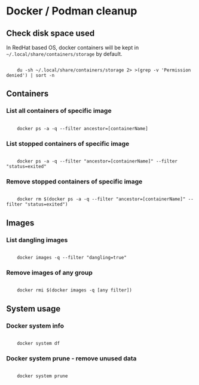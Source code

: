 # Docker / Podman cleanup

## Check disk space used
In RedHat based OS, docker containers will be kept in <code>~/.local/share/containers/storage</code> by default.

<code>
    du -sh ~/.local/share/containers/storage 2> >(grep -v 'Permission denied') | sort -n
</code>

## Containers

### List all containers of specific image

<code>
    docker ps -a -q --filter ancestor=[containerName]
</code>

### List stopped containers of specific image

<code>
    docker ps -a -q --filter "ancestor=[containerName]" --filter "status=exited"
</code>

### Remove stopped containers of specific image

<code>
    docker rm $(docker ps -a -q --filter "ancestor=[containerName]" --filter "status=exited")
</code>

## Images

### List dangling images

<code>
    docker images -q --filter "dangling=true"
</code>

### Remove images of any group

<code>
    docker rmi $(docker images -q [any filter])
</code>

## System usage

### Docker system info

<code>
    docker system df
</code>

### Docker system prune - remove unused data

<code>
    docker system prune
</code>